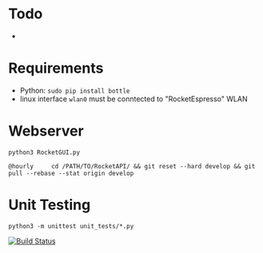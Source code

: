 # Todo

* 

# Requirements
* Python: `sudo pip install bottle` 
* linux interface `wlan0` must be conntected to "RocketEspresso" WLAN

# Webserver
```
python3 RocketGUI.py

@hourly		cd /PATH/TO/RocketAPI/ && git reset --hard develop && git pull --rebase --stat origin develop
```

# Unit Testing
```
python3 -m unittest unit_tests/*.py
```

[![Build Status](https://travis-ci.org/JulianKahnert/RocketAPI.svg?branch=develop)](https://travis-ci.org/JulianKahnert/RocketAPI)